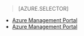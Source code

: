> [AZURE.SELECTOR]
- [Azure Management Portal](/documentation/articles/storage-import-export-service)
- [Azure Management Portal](/documentation/articles/storage-import-export-service-classic-portal)
